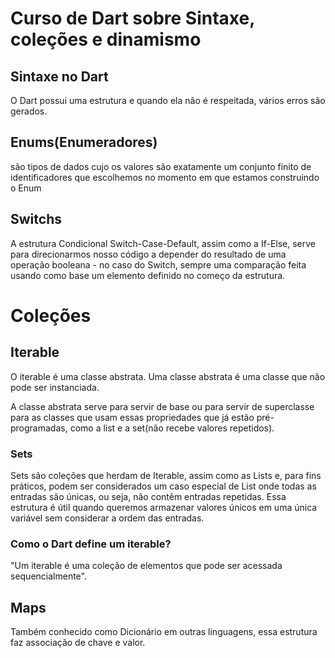 # Curso de Dart sobre Sintaxe, coleções e dinamismo

## Sintaxe no Dart
<p>O Dart possui uma estrutura e quando ela não é respeitada, vários erros são gerados.</p>

## Enums(Enumeradores)
<p>são tipos de dados cujo os valores são exatamente um conjunto finito de identificadores que escolhemos no momento em que estamos construindo o Enum</p>

## Switchs

<p>A estrutura Condicional Switch-Case-Default, assim como a If-Else, serve para direcionarmos nosso código a depender do resultado de uma operação booleana - no caso do Switch, sempre uma comparação feita usando como base um elemento definido no começo da estrutura.</p>

# Coleções
## Iterable
 <p>O iterable é uma classe abstrata. Uma classe abstrata é uma classe que não pode ser instanciada.</p>
 <p>A classe abstrata serve para servir de base ou para servir de superclasse para as classes que usam essas propriedades que já estão pré-programadas, como a list e a set(não recebe valores repetidos).</p>

### Sets
<p>Sets são coleções que herdam de Iterable, assim como as Lists e, para fins práticos, podem ser considerados um caso especial de List onde todas as entradas são únicas, ou seja, não contêm entradas repetidas. Essa estrutura é útil quando queremos armazenar valores únicos em uma única variável sem considerar a ordem das entradas.</p>

### Como o Dart define um iterable?
<p> "Um iterable é uma coleção de elementos que pode ser acessada sequencialmente". </p>


## Maps
<p>Também conhecido como Dicionário em outras linguagens, essa estrutura faz associação de chave e valor.</p>